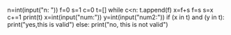 n=int(input("n: "))
f=0
s=1
c=0
t=[]
while c<n:
    t.append(f)
    x=f+s
    f=s
    s=x
    c+=1
print(t)
x=int(input("num:"))
y=int(input("num2:"))
if (x in t) and (y in t): 
    print("yes,this is valid")
else: 
    print("no, this is not valid")
